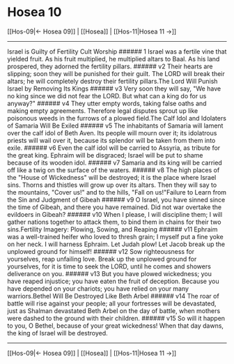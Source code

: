 # Hosea 10

[[Hos-09|← Hosea 09]] | [[Hosea]] | [[Hos-11|Hosea 11 →]]
***

Israel is Guilty of Fertility Cult Worship ###### 1 Israel was a fertile vine that yielded fruit. As his fruit multiplied, he multiplied altars to Baal. As his land prospered, they adorned the fertility pillars. ###### v2 Their hearts are slipping; soon they will be punished for their guilt. The LORD will break their altars; he will completely destroy their fertility pillars.The Lord Will Punish Israel by Removing Its Kings ###### v3 Very soon they will say, "We have no king since we did not fear the LORD. But what can a king do for us anyway?" ###### v4 They utter empty words, taking false oaths and making empty agreements. Therefore legal disputes sprout up like poisonous weeds in the furrows of a plowed field.The Calf Idol and Idolaters of Samaria Will Be Exiled ###### v5 The inhabitants of Samaria will lament over the calf idol of Beth Aven. Its people will mourn over it; its idolatrous priests will wail over it, because its splendor will be taken from them into exile. ###### v6 Even the calf idol will be carried to Assyria, as tribute for the great king. Ephraim will be disgraced; Israel will be put to shame because of its wooden idol. ###### v7 Samaria and its king will be carried off like a twig on the surface of the waters. ###### v8 The high places of the "House of Wickedness" will be destroyed; it is the place where Israel sins. Thorns and thistles will grow up over its altars. Then they will say to the mountains, "Cover us!" and to the hills, "Fall on us!"Failure to Learn from the Sin and Judgment of Gibeah ###### v9 O Israel, you have sinned since the time of Gibeah, and there you have remained. Did not war overtake the evildoers in Gibeah? ###### v10 When I please, I will discipline them; I will gather nations together to attack them, to bind them in chains for their two sins.Fertility Imagery: Plowing, Sowing, and Reaping ###### v11 Ephraim was a well-trained heifer who loved to thresh grain; I myself put a fine yoke on her neck. I will harness Ephraim. Let Judah plow! Let Jacob break up the unplowed ground for himself! ###### v12 Sow righteousness for yourselves, reap unfailing love. Break up the unplowed ground for yourselves, for it is time to seek the LORD, until he comes and showers deliverance on you. ###### v13 But you have plowed wickedness; you have reaped injustice; you have eaten the fruit of deception. Because you have depended on your chariots; you have relied on your many warriors.Bethel Will Be Destroyed Like Beth Arbel ###### v14 The roar of battle will rise against your people; all your fortresses will be devastated, just as Shalman devastated Beth Arbel on the day of battle, when mothers were dashed to the ground with their children. ###### v15 So will it happen to you, O Bethel, because of your great wickedness! When that day dawns, the king of Israel will be destroyed.

***
[[Hos-09|← Hosea 09]] | [[Hosea]] | [[Hos-11|Hosea 11 →]]
